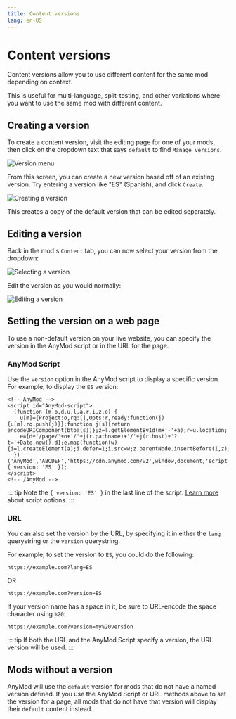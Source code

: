 ```yaml
---
title: Content versions
lang: en-US
---
```


# Content versions

Content versions allow you to use different content for the same mod depending on context.

This is useful for multi-language, split-testing, and other variations where you want to use the same mod with different content.

## Creating a version

To create a content version, visit the editing page for one of your mods, then click on the dropdown text that says `default` to find `Manage versions`.

![Version menu](https://res.cloudinary.com/component/image/upload/v1573854979/versions-1_vhk3id.png)

From this screen, you can create a new version based off of an existing version. Try entering a version like "ES" (Spanish), and click `Create`.

![Creating a version](https://res.cloudinary.com/component/image/upload/v1573855217/versions-2_c5turt.png)

This creates a copy of the default version that can be edited separately.

## Editing a version

Back in the mod's `Content` tab, you can now select your version from the dropdown:

![Selecting a version](https://res.cloudinary.com/component/image/upload/v1573855410/versions-3_wji9bm.png)

Edit the version as you would normally:

![Editing a version](https://res.cloudinary.com/component/image/upload/v1573855572/versions-4_uvc4vy.png)

## Setting the version on a web page

To use a non-default version on your live website, you can specify the version in the AnyMod script or in the URL for the page.

### AnyMod Script

Use the `version` option in the AnyMod script to display a specific version. For example, to display the `ES` version:

<!-- prettier-ignore -->
```html{6}
<!-- AnyMod -->
<script id="AnyMod-script">
  (function (m,o,d,u,l,a,r,i,z,e) {
    u[m]={Project:o,rq:[],Opts:r,ready:function(j){u[m].rq.push(j)}};function j(s){return encodeURIComponent(btoa(s))};z=l.getElementById(m+'-'+a);r=u.location;
    e=[d+'/page/'+o+'/'+j(r.pathname)+'/'+j(r.host)+'?t='+Date.now(),d];e.map(function(w){i=l.createElement(a);i.defer=1;i.src=w;z.parentNode.insertBefore(i,z);});
  })('AnyMod','ABCDEF','https://cdn.anymod.com/v2',window,document,'script',{ version: 'ES' });
</script>
<!-- /AnyMod -->
```

::: tip
Note the `{ version: 'ES' }` in the last line of the script. [Learn more](/guide/script.html) about script options.
:::

### URL

You can also set the version by the URL, by specifying it in either the `lang` querystring or the `version` querystring.

For example, to set the version to `ES`, you could do the following:

`https://example.com?lang=ES`

OR

`https://example.com?version=ES`

If your version name has a space in it, be sure to URL-encode the space character using `%20`:

`https://example.com?version=my%20version`

::: tip
If both the URL and the AnyMod Script specify a version, the URL version will be used.
:::

## Mods without a version

AnyMod will use the `default` version for mods that do not have a named version defined. If you use the AnyMod Script or URL methods above to set the version for a page, all mods that do not have that version will display their `default` content instead.
